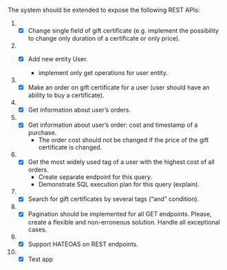 The system should be extended to expose the following REST APIs:

1. 
    - [x] Change single field of gift certificate (e.g. implement the possibility to change only duration of a
      certificate or only price).
2. 
    - [x] Add new entity User.

      * implement only get operations for user entity.
3. 
    - [x]  Make an order on gift certificate for a user (user should have an ability to buy a certificate).
4. - [x] Get information about user’s orders.
5. - [x] Get information about user’s order: cost and timestamp of a purchase.
     * The order cost should not be changed if the price of the gift certificate is changed.
6. - [x] Get the most widely used tag of a user with the highest cost of all orders.
     * Create separate endpoint for this query.
     * Demonstrate SQL execution plan for this query (explain).
7. - [x] Search for gift certificates by several tags (“and” condition).
8. - [x] Pagination should be implemented for all GET endpoints. Please, create a flexible and non-erroneous solution. Handle
     all exceptional cases.
9. - [x] Support HATEOAS on REST endpoints.
10. - [x] Test app